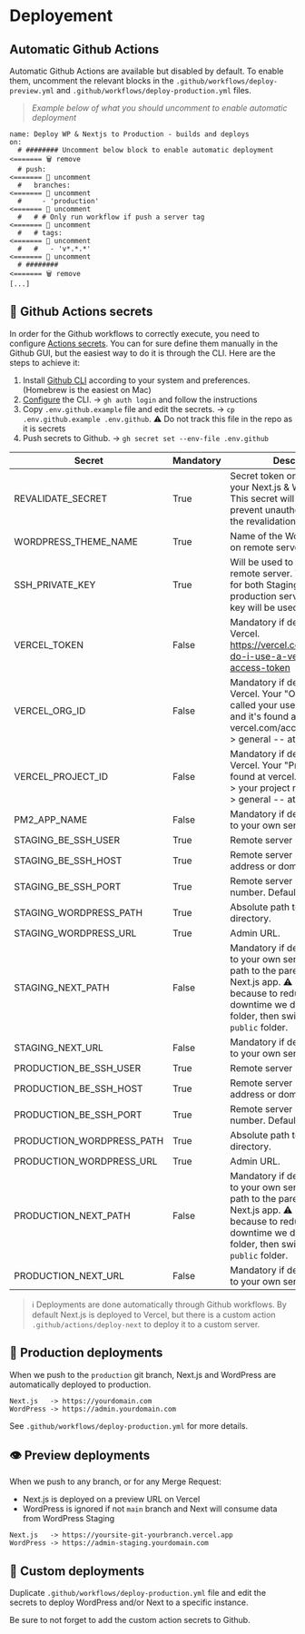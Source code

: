 # Deployement

## Automatic Github Actions

Automatic Github Actions are available but disabled by default.
To enable them, uncomment the relevant blocks in the `.github/workflows/deploy-preview.yml` and `.github/workflows/deploy-production.yml` files.

> _Example below of what you should uncomment to enable automatic deployment_

```
name: Deploy WP & Nextjs to Production - builds and deploys
on:
  # ######## Uncomment below block to enable automatic deployment <======= 🗑️ remove
  # push:                                                         <======= 📣 uncomment
  #   branches:                                                   <======= 📣 uncomment
  #     - 'production'                                            <======= 📣 uncomment
  #   # # Only run workflow if push a server tag                  <======= 📣 uncomment
  #   # tags:                                                     <======= 📣 uncomment
  #   #   - 'v*.*.*'                                              <======= 📣 uncomment
  # ########                                                      <======= 🗑️ remove
[...]
```

## 🔐 Github Actions secrets

In order for the Github workflows to correctly execute, you need to configure [Actions secrets](https://docs.github.com/en/rest/actions/secrets).
You can for sure define them manually in the Github GUI, but the easiest way to do it is through the CLI. Here are the steps to achieve it:

1. Install [Github CLI](https://cli.github.com/) according to your system and preferences. (Homebrew is the easiest on Mac)
2. [Configure](https://cli.github.com/manual/#configuration) the CLI. -> `gh auth login` and follow the instructions
3. Copy `.env.github.example` file and edit the secrets. -> `cp .env.github.example .env.github`. ⚠️ Do not track this file in the repo as it is secrets
4. Push secrets to Github. -> `gh secret set --env-file .env.github`

| Secret                    | Mandatory | Description                                                                                                                                                                                                             |
| ------------------------- | --------- | ----------------------------------------------------------------------------------------------------------------------------------------------------------------------------------------------------------------------- |
| REVALIDATE_SECRET         | True      | Secret token only known by your Next.js & WP backend app. This secret will be used to prevent unauthorized access to the revalidation API Route.                                                                        |
| WORDPRESS_THEME_NAME      | True      | Name of the WordPress theme on remote server                                                                                                                                                                            |
| SSH_PRIVATE_KEY           | True      | Will be used to deploy to the remote server. We consider that for both Staging/preview & production servers the same key will be used.                                                                                  |
| VERCEL_TOKEN              | False     | Mandatory if deploying to Vercel. https://vercel.com/guides/how-do-i-use-a-vercel-api-access-token                                                                                                                      |
| VERCEL_ORG_ID             | False     | Mandatory if deploying to Vercel. Your "Org ID" is also called your user ID or team ID, and it's found at vercel.com/account > settings > general -- at the bottom                                                      |
| VERCEL_PROJECT_ID         | False     | Mandatory if deploying to Vercel. Your "Project ID" is found at vercel.com/dashboard > your project name > settings > general -- at the bottom                                                                          |
| PM2_APP_NAME              | False     | Mandatory if deploying Next.js to your own server.                                                                                                                                                                      |
| STAGING_BE_SSH_USER       | True      | Remote server SSH user.                                                                                                                                                                                                 |
| STAGING_BE_SSH_HOST       | True      | Remote server SSH host IP address or domain name                                                                                                                                                                        |
| STAGING_BE_SSH_PORT       | True      | Remote server SSH port number. Default 22.                                                                                                                                                                              |
| STAGING_WORDPRESS_PATH    | True      | Absolute path to WP root directory.                                                                                                                                                                                     |
| STAGING_WORDPRESS_URL     | True      | Admin URL.                                                                                                                                                                                                              |
| STAGING_NEXT_PATH         | False     | Mandatory if deploying Next.js to your own server. Absolute path to the parent folder of Next.js app. ⚠️ Parent folder because to reduce the downtime we deploy to `_new` folder, then switch with the `public` folder. |
| STAGING_NEXT_URL          | False     | Mandatory if deploying Next.js to your own server.                                                                                                                                                                      |
| PRODUCTION_BE_SSH_USER    | True      | Remote server SSH user.                                                                                                                                                                                                 |
| PRODUCTION_BE_SSH_HOST    | True      | Remote server SSH host IP address or domain name                                                                                                                                                                        |
| PRODUCTION_BE_SSH_PORT    | True      | Remote server SSH port number. Default 22.                                                                                                                                                                              |
| PRODUCTION_WORDPRESS_PATH | True      | Absolute path to WP root directory.                                                                                                                                                                                     |
| PRODUCTION_WORDPRESS_URL  | True      | Admin URL.                                                                                                                                                                                                              |
| PRODUCTION_NEXT_PATH      | False     | Mandatory if deploying Next.js to your own server. Absolute path to the parent folder of Next.js app. ⚠️ Parent folder because to reduce the downtime we deploy to `_new` folder, then swith with the `public` folder.  |
| PRODUCTION_NEXT_URL       | False     | Mandatory if deploying Next.js to your own server.                                                                                                                                                                      |

> ℹ️ Deployments are done automatically through Github workflows. By default Next.js is deployed to Vercel, but there is a custom action `.github/actions/deploy-next` to deploy it to a custom server.

## 🚀 Production deployments

When we push to the `production` git branch, Next.js and WordPress are automatically deployed to production.

```
Next.js   -> https://yourdomain.com
WordPress -> https://admin.yourdomain.com
```

See `.github/workflows/deploy-production.yml` for more details.

## 👁 Preview deployments

When we push to any branch, or for any Merge Request:

-   Next.js is deployed on a preview URL on Vercel
-   WordPress is ignored if not `main` branch and Next will consume data from WordPress Staging

```
Next.js   -> https://yoursite-git-yourbranch.vercel.app
WordPress -> https://admin-staging.yourdomain.com
```

## 🔨 Custom deployments

Duplicate `.github/workflows/deploy-production.yml` file and edit the secrets to deploy WordPress and/or Next to a specific instance.

Be sure to not forget to add the custom action secrets to Github.
